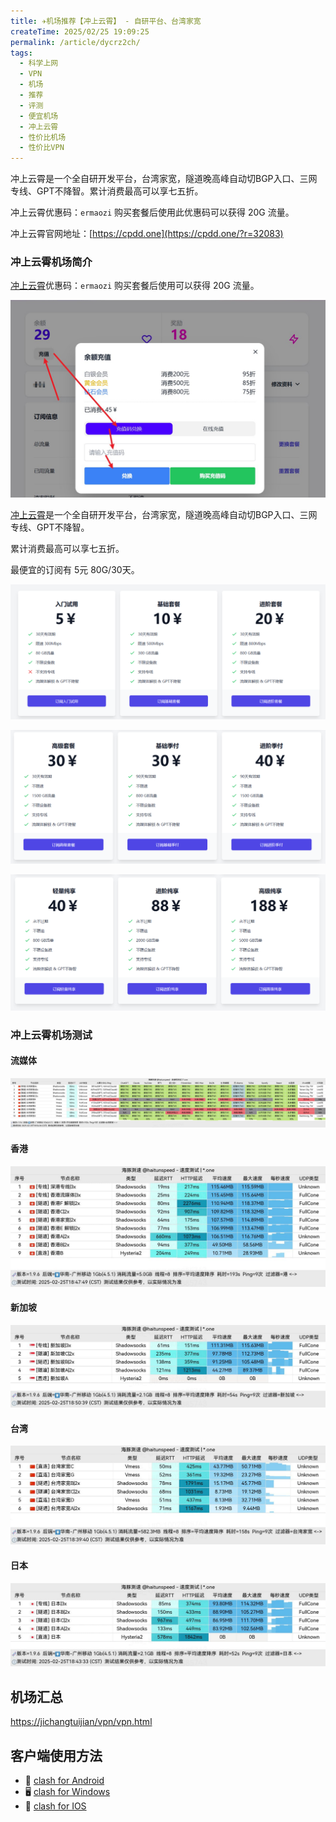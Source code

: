 ```yaml
---
title: ✈️机场推荐【冲上云霄】 - 自研平台、台湾家宽
createTime: 2025/02/25 19:09:25
permalink: /article/dycrz2ch/
tags:
  - 科学上网
  - VPN
  - 机场
  - 推荐
  - 评测
  - 便宜机场
  - 冲上云霄
  - 性价比机场
  - 性价比VPN
---
```


冲上云霄是一个全自研开发平台，台湾家宽，隧道晚高峰自动切BGP入口、三网专线、GPT不降智。累计消费最高可以享七五折。

冲上云霄优惠码：`ermaozi` 购买套餐后使用此优惠码可以获得 20G 流量。

冲上云霄官网地址：[https://cpdd.one](https://cpdd.one/?r=32083)

<!-- more -->

### 冲上云霄机场简介

[冲上云霄](https://cpdd.one/?r=32083)优惠码：`ermaozi` 购买套餐后使用可以获得 20G 流量。

![冲上云霄优惠码](images/机场推荐冲上云霄/image.png)

[冲上云霄](https://cpdd.one/?r=32083)是一个全自研开发平台，台湾家宽，隧道晚高峰自动切BGP入口、三网专线、GPT不降智。

累计消费最高可以享七五折。

最便宜的订阅有 5元 80G/30天。

![冲上云霄价格](images/机场推荐冲上云霄/image-1.png "冲上云霄价格")

![冲上云霄价格](images/机场推荐冲上云霄/image-2.png "冲上云霄价格")

![冲上云霄价格](images/机场推荐冲上云霄/image-3.png "冲上云霄价格")

### 冲上云霄机场测试

#### 流媒体

![冲上云霄流媒体节点测试](images/机场推荐冲上云霄/image-4.png "冲上云霄流媒体节点测试")

#### 香港

![冲上云霄香港节点测试](images/机场推荐冲上云霄/image-5.png "冲上云霄香港节点测试")

#### 新加坡

![冲上云霄新加坡节点测试](images/机场推荐冲上云霄/image-6.png "冲上云霄新加坡节点测试")

#### 台湾

![冲上云霄台湾节点测试](images/机场推荐冲上云霄/image-7.png "冲上云霄台湾节点测试")

#### 日本

![冲上云霄日本节点测试](images/机场推荐冲上云霄/image-8.png "冲上云霄日本节点测试")

## 机场汇总

[https://jichangtuijian/vpn/vpn.html](https://jichangtuijian/vpn/vpn.html)

## 客户端使用方法

- 📱 [clash for Android](https://jichangtuijian.uk/article/clashforAndroid.html)
- 🖥 [clash for Windows](https://jichangtuijian.uk/article/clash.html)
- 🍎 [clash for IOS](https://jichangtuijian.uk/article/Shadowrocket.html)